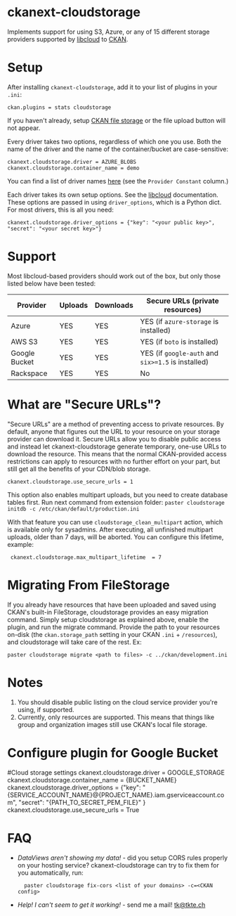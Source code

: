 # ckanext-cloudstorage

Implements support for using S3, Azure, or any of 15 different storage
providers supported by [libcloud][] to [CKAN][].

# Setup

After installing `ckanext-cloudstorage`, add it to your list of plugins in
your `.ini`:

    ckan.plugins = stats cloudstorage

If you haven't already, setup [CKAN file storage][ckanstorage] or the file
upload button will not appear.

Every driver takes two options, regardless of which one you use. Both
the name of the driver and the name of the container/bucket are
case-sensitive:

    ckanext.cloudstorage.driver = AZURE_BLOBS
    ckanext.cloudstorage.container_name = demo

You can find a list of driver names [here][storage] (see the `Provider
Constant` column.)

Each driver takes its own setup options. See the [libcloud][] documentation.
These options are passed in using `driver_options`, which is a Python dict.
For most drivers, this is all you need:

    ckanext.cloudstorage.driver_options = {"key": "<your public key>", "secret": "<your secret key>"}

# Support

Most libcloud-based providers should work out of the box, but only those listed
below have been tested:

| Provider | Uploads | Downloads | Secure URLs (private resources) |
| --- | --- | --- | --- |
| Azure    | YES | YES | YES (if `azure-storage` is installed) |
| AWS S3   | YES | YES | YES (if `boto` is installed) |
| Google Bucket | YES | YES | YES (if `google-auth` and `six>=1.5` is installed) 
| Rackspace | YES | YES | No |

# What are "Secure URLs"?

"Secure URLs" are a method of preventing access to private resources. By
default, anyone that figures out the URL to your resource on your storage
provider can download it. Secure URLs allow you to disable public access and
instead let ckanext-cloudstorage generate temporary, one-use URLs to download
the resource. This means that the normal CKAN-provided access restrictions can
apply to resources with no further effort on your part, but still get all the
benefits of your CDN/blob storage.

    ckanext.cloudstorage.use_secure_urls = 1

This option also enables multipart uploads, but you need to create database tables
first. Run next command from extension folder:
    `paster cloudstorage initdb -c /etc/ckan/default/production.ini `

With that feature you can use `cloudstorage_clean_multipart` action, which is available
only for sysadmins. After executing, all unfinished multipart uploads, older than 7 days,
will be aborted. You can configure this lifetime, example:

     ckanext.cloudstorage.max_multipart_lifetime  = 7

# Migrating From FileStorage

If you already have resources that have been uploaded and saved using CKAN's
built-in FileStorage, cloudstorage provides an easy migration command.
Simply setup cloudstorage as explained above, enable the plugin, and run the
migrate command. Provide the path to your resources on-disk (the
`ckan.storage_path` setting in your CKAN `.ini` + `/resources`), and
cloudstorage will take care of the rest. Ex:

    paster cloudstorage migrate <path to files> -c ../ckan/development.ini

# Notes

1. You should disable public listing on the cloud service provider you're
   using, if supported.
2. Currently, only resources are supported. This means that things like group
   and organization images still use CKAN's local file storage.

# Configure plugin for Google Bucket

#Cloud storage settings
ckanext.cloudstorage.driver = GOOGLE_STORAGE
ckanext.cloudstorage.container_name = {BUCKET_NAME}
ckanext.cloudstorage.driver_options = {"key": "{SERVICE_ACCOUNT_NAME}@{PROJECT_NAME}.iam.gserviceaccount.com", "secret": "{PATH_TO_SECRET_PEM_FILE}" }
ckanext.cloudstorage.use_secure_urls = True

# FAQ

- *DataViews aren't showing my data!* - did you setup CORS rules properly on
  your hosting service? ckanext-cloudstorage can try to fix them for you automatically,
  run:

        paster cloudstorage fix-cors <list of your domains> -c=<CKAN config>

- *Help! I can't seem to get it working!* - send me a mail! tk@tkte.ch

[libcloud]: https://libcloud.apache.org/
[ckan]: http://ckan.org/
[storage]: https://libcloud.readthedocs.io/en/latest/storage/supported_providers.html
[ckanstorage]: http://docs.ckan.org/en/latest/maintaining/filestore.html#setup-file-uploads
